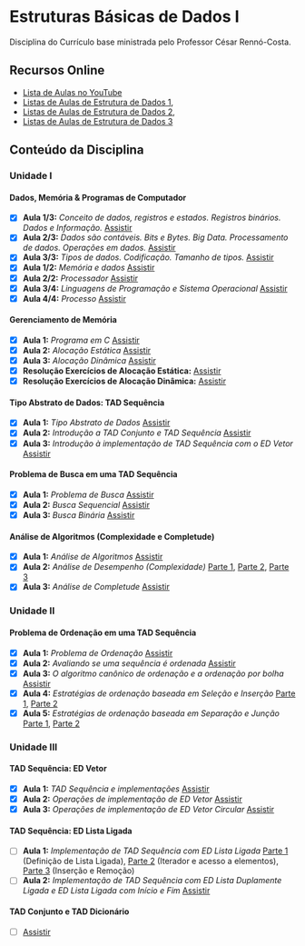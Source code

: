 # Estruturas Básicas de Dados I
Disciplina do Currículo base ministrada pelo Professor César Rennó-Costa.

## Recursos Online
- [Lista de Aulas no YouTube](https://www.youtube.com/playlist?list=PLKEE02MA43B93wk3PpJOqJOlqmx2crBHN)
- [Listas de Aulas de Estrutura de Dados 1](https://www.youtube.com/playlist?list=PLnCmBuT0CUt_0oVhcXMA3yJlQKcm3xR0W),
- [Listas de Aulas de Estrutura de Dados 2](https://www.youtube.com/playlist?list=PL5TPkym335qzgzl0jW6Xf4XITmCofzOCy),
- [Listas de Aulas de Estrutura de Dados 3](https://www.youtube.com/playlist?list=PLxI8Can9yAHf8k8LrUePyj0y3lLpigGcl)

## Conteúdo da Disciplina
### Unidade I
#### Dados, Memória & Programas de Computador
- [x] **Aula 1/3:** _Conceito de dados, registros e estados. Registros binários. Dados e Informação._ [Assistir](https://youtu.be/LXts1nMlkTU)
- [x] **Aula 2/3:** _Dados são contáveis. Bits e Bytes. Big Data. Processamento de dados. Operações em dados._ [Assistir](https://youtu.be/XUUHf1PwTHI)
- [x] **Aula 3/3:** _Tipos de dados. Codificação. Tamanho de tipos._ [Assistir](https://youtu.be/xKZuOddVYEA)
- [x] **Aula 1/2:** _Memória e dados_ [Assistir](https://youtu.be/y9Bbl-crt0s)
- [x] **Aula 2/2:** _Processador_ [Assistir](https://youtu.be/JFAwtb8usEA)
- [x] **Aula 3/4:** _Linguagens de Programação e Sistema Operacional_ [Assistir](https://youtu.be/APN4_w4pQVo)
- [x] **Aula 4/4:** _Processo_ [Assistir](https://youtu.be/wLDsUlFCuG8)

#### Gerenciamento de Memória
- [x] **Aula 1:** _Programa em C_ [Assistir](https://youtu.be/XmHL4EYh-kY)
- [x] **Aula 2:** _Alocação Estática_ [Assistir](https://youtu.be/mTYdT7xyemQ)
- [x] **Aula 3:** _Alocação Dinâmica_ [Assistir](https://youtu.be/jIlJDt4K_o0)
- [x] **Resolução Exercícios de Alocação Estática:** [Assistir](https://youtu.be/ZRrwCum2LPo)
- [x] **Resolução Exercícios de Alocação Dinâmica:** [Assistir](https://youtu.be/2r_3f6L2EHw)

#### Tipo Abstrato de Dados: TAD Sequência
- [x] **Aula 1:** _Tipo Abstrato de Dados_ [Assistir](https://youtu.be/zwz8KU_ttqI)
- [x] **Aula 2:** _Introdução a TAD Conjunto e TAD Sequência_ [Assistir](https://youtu.be/iIIlz8qNVDo)
- [x] **Aula 3:** _Introdução à implementação de TAD Sequência com o ED Vetor_ [Assistir](https://youtu.be/QSYsg87mR74)

#### Problema de Busca em uma TAD Sequência
- [x] **Aula 1:** _Problema de Busca_ [Assistir](https://youtu.be/YcTo4WQynjI)
- [x] **Aula 2:** _Busca Sequencial_ [Assistir](https://youtu.be/MzOyojX7nFs)
- [x] **Aula 3:** _Busca Binária_ [Assistir](https://youtu.be/ufxEf86w9bY)

#### Análise de Algoritmos (Complexidade e Completude)
- [x] **Aula 1:** _Análise de Algoritmos_ [Assistir](https://youtu.be/qQ7JsACgV7g)
- [x] **Aula 2:** _Análise de Desempenho (Complexidade)_ [Parte 1](https://youtu.be/PmoRKdYEb7Y), [Parte 2](https://youtu.be/k02zf4kVw-M), [Parte 3](https://youtu.be/opYpcKeqDIM)
- [x] **Aula 3:** _Análise de Completude_ [Assistir](https://youtu.be/DOHHmbRq2Fs)

### Unidade II

#### Problema de Ordenação em uma TAD Sequência
- [x] **Aula 1:** _Problema de Ordenação_ [Assistir](https://youtu.be/dxMxbcoeVGk)
- [x] **Aula 2:** _Avaliando se uma sequência é ordenada_ [Assistir](https://youtu.be/m45K18BfkoM)
- [x] **Aula 3:** _O algoritmo canônico de ordenação e a ordenação por bolha_ [Assistir](https://youtu.be/nUr-PSRYa70)
- [x] **Aula 4:** _Estratégias de ordenação baseada em Seleção e Inserção_ [Parte 1](https://youtu.be/cItMITJOrBM), [Parte 2](https://youtu.be/c0EXEgAQgmE)
- [x] **Aula 5:** _Estratégias de ordenação baseada em Separação e Junção_ [Parte 1](https://youtu.be/HzS_2ZmL--U), [Parte 2](https://youtu.be/PSRNCF2ZWJc)

### Unidade III

#### TAD Sequência: ED Vetor
- [x] **Aula 1:** _TAD Sequência e implementações_ [Assistir](https://youtu.be/QFMdNProPaw)
- [x] **Aula 2:** _Operações de implementação de ED Vetor_ [Assistir](https://youtu.be/dH1vvok-KTI)
- [x] **Aula 3:** _Operações de implementação de ED Vetor Circular_ [Assistir](https://youtu.be/064S6n0_xcc)
<!-- - **Compilação de Códigos:** `gcc -o teste_vetorcircular edb_teste_vetorcircular.c edb_vetorcircular.c` / `gcc -o teste_vetor edb_teste_vetor.c edb_vetor.c`-->

#### TAD Sequência: ED Lista Ligada
- [ ] **Aula 1:** _Implementação de TAD Sequência com ED Lista Ligada_ [Parte 1](https://youtu.be/8AkLrPoefnQ) (Definição de Lista Ligada), [Parte 2](https://youtu.be/vT2ZnhOtI0E) (Iterador e acesso a elementos), [Parte 3](https://youtu.be/PP-8qdXbrB0) (Inserção e Remoção)
- [ ] **Aula 2:** _Implementação de TAD Sequência com ED Lista Duplamente Ligada e ED Lista Ligada com Início e Fim_ [Assistir](https://youtu.be/wYfR1oMuLV0)
<!-- - **Compilação de Códigos:** `gcc -o teste_ll edb_teste_listaligada.c edb_listaligada.c` / `gcc -o teste_ll2 edb_teste_listaligada2.c edb_listaligada2.c` / `gcc -o teste_ll3 edb_teste_listaligada3.c edb_listaligada3.c`-->

#### TAD Conjunto e TAD Dicionário
- [ ] [Assistir](https://youtu.be/P7pXz3ziDnI)
